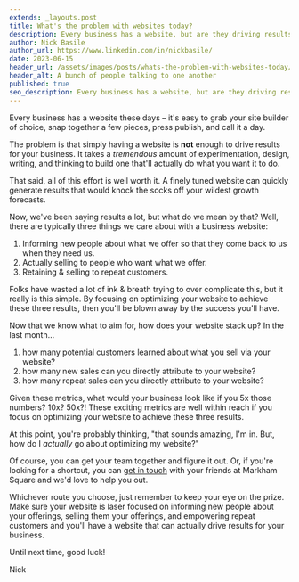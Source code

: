 ```yaml
---
extends: _layouts.post
title: What's the problem with websites today?
description: Every business has a website, but are they driving results?
author: Nick Basile
author_url: https://www.linkedin.com/in/nickbasile/
date: 2023-06-15
header_url: /assets/images/posts/whats-the-problem-with-websites-today/hero.webp
header_alt: A bunch of people talking to one another
published: true
seo_description: Every business has a website, but are they driving results?
---
```


Every business has a website these days – it's easy to grab your site builder of choice, snap together a few pieces, press publish, and call it a day.

The problem is that simply having a website is **not** enough to drive results for your business. It takes a _tremendous_ amount of experimentation, design, writing, and thinking to build one that'll actually do what you want it to do.

That said, all of this effort is well worth it. A finely tuned website can quickly generate results that would knock the socks off your wildest growth forecasts.

Now, we've been saying results a lot, but what do we mean by that? Well, there are typically three things we care about with a business website:

1. Informing new people about what we offer so that they come back to us when they need us.
2. Actually selling to people who want what we offer.
3. Retaining & selling to repeat customers.

Folks have wasted a lot of ink & breath trying to over complicate this, but it really is this simple. By focusing on optimizing your website to achieve these three results, then you'll be blown away by the success you'll have.

Now that we know what to aim for, how does your website stack up? In the last month...

1. how many potential customers learned about what you sell via your website?
2. how many new sales can you directly attribute to your website?
3. how many repeat sales can you directly attribute to your website?

Given these metrics, what would your business look like if you 5x those numbers? 10x? 50x?! These exciting metrics are well within reach if you focus on optimizing your website to achieve these three results.

At this point, you're probably thinking, "that sounds amazing, I'm in. But, how do I _actually_ go about optimizing my website?"

Of course, you can get your team together and figure it out. Or, if you're looking for a shortcut, you can [get in touch](https://calendly.com/nick-1330/markham-square-inquiry) with your friends at Markham Square and we'd love to help you out.

Whichever route you choose, just remember to keep your eye on the prize. Make sure your website is laser focused on informing new people about your offerings, selling them your offerings, and empowering repeat customers and you'll have a website that can actually drive results for your business.

Until next time, good luck!

Nick
